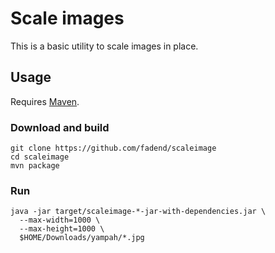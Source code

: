 # Scale images

This is a basic utility to scale images in place.

## Usage

Requires [Maven](https://maven.apache.org/).

### Download and build

```
git clone https://github.com/fadend/scaleimage
cd scaleimage
mvn package
```

### Run

```
java -jar target/scaleimage-*-jar-with-dependencies.jar \
  --max-width=1000 \
  --max-height=1000 \
  $HOME/Downloads/yampah/*.jpg
```
